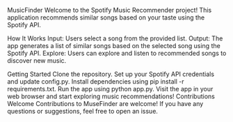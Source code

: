 MusicFinder
Welcome to the Spotify Music Recommender project! This application recommends similar songs based on your taste using the Spotify API.

How It Works
Input: Users select a song from the provided list.
Output: The app generates a list of similar songs based on the selected song using the Spotify API.
Explore: Users can explore and listen to recommended songs to discover new music.

Getting Started
Clone the repository.
Set up your Spotify API credentials and update config.py.
Install dependencies using pip install -r requirements.txt.
Run the app using python app.py.
Visit the app in your web browser and start exploring music recommendations!
Contributions Welcome
Contributions to MuseFinder are welcome! If you have any questions or suggestions, feel free to open an issue.
